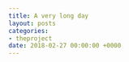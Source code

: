 ```yaml
---
title: A very long day
layout: posts
categories:
- theproject
date: 2018-02-27 00:00:00 +0000
---
```

